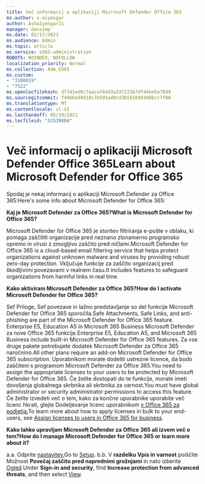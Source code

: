 ```yaml
---
title: Več informacij o aplikaciji Microsoft Defender Office 365
ms.author: v-aiyengar
author: AshaIyengar21
manager: dansimp
ms.date: 02/17/2021
ms.audience: Admin
ms.topic: article
ms.service: o365-administration
ROBOTS: NOINDEX, NOFOLLOW
localization_priority: Normal
ms.collection: Adm_O365
ms.custom:
- "3100019"
- "7522"
ms.openlocfilehash: df341ed0c7aacaf84d3a33f223b7df44be5a78d9
ms.sourcegitcommit: f4866e94918c7b591ad0cd3b58169d340bcc7f00
ms.translationtype: MT
ms.contentlocale: sl-SI
ms.lasthandoff: 05/19/2021
ms.locfileid: "52539804"
---
```

# <a name="learn-about-microsoft-defender-for-office-365"></a><span data-ttu-id="fc7c4-102">Več informacij o aplikaciji Microsoft Defender Office 365</span><span class="sxs-lookup"><span data-stu-id="fc7c4-102">Learn about Microsoft Defender for Office 365</span></span>

<span data-ttu-id="fc7c4-103">Spodaj je nekaj informacij o aplikaciji Microsoft Defender za Office 365:</span><span class="sxs-lookup"><span data-stu-id="fc7c4-103">Here's some info about Microsoft Defender for Office 365:</span></span>

<span data-ttu-id="fc7c4-104">**Kaj je Microsoft Defender za Office 365?**</span><span class="sxs-lookup"><span data-stu-id="fc7c4-104">**What is Microsoft Defender for Office 365?**</span></span>

<span data-ttu-id="fc7c4-105">Microsoft Defender for Office 365 je storitev filtriranja e-pošte v oblaku, ki pomaga zaščititi organizacije pred neznano zlonamerno programsko opremo in virusi z zmogljivo zaščito pred ničlami.</span><span class="sxs-lookup"><span data-stu-id="fc7c4-105">Microsoft Defender for Office 365 is a cloud-based email filtering service that helps protect organizations against unknown malware and viruses by providing robust zero-day protection.</span></span> <span data-ttu-id="fc7c4-106">Vključuje funkcije za zaščito organizacij pred škodljivimi povezavami v realnem času.</span><span class="sxs-lookup"><span data-stu-id="fc7c4-106">It includes features to safeguard organizations from harmful links in real time.</span></span>

<span data-ttu-id="fc7c4-107">**Kako aktiviram Microsoft Defender za Office 365?**</span><span class="sxs-lookup"><span data-stu-id="fc7c4-107">**How do I activate Microsoft Defender for Office 365?**</span></span>

<span data-ttu-id="fc7c4-108">Sef Priloge, Sef povezave in lažno predstavljanje so del funkcije Microsoft Defender for Office 365 sporočila.</span><span class="sxs-lookup"><span data-stu-id="fc7c4-108">Safe Attachments, Safe Links, and anti-phishing are part of the Microsoft Defender for Office 365 feature.</span></span> <span data-ttu-id="fc7c4-109">Enterprise E5, Education A5 in Microsoft 365 Business Microsoft Defender za nove Office 365 funkcije.</span><span class="sxs-lookup"><span data-stu-id="fc7c4-109">Enterprise E5, Education A5, and Microsoft 365 Business include built-in Microsoft Defender for Office 365 features.</span></span> <span data-ttu-id="fc7c4-110">Za vse druge pakete potrebujete dodatek Microsoft Defender za Office 365 naročnino.</span><span class="sxs-lookup"><span data-stu-id="fc7c4-110">All other plans require an add-on Microsoft Defender for Office 365 subscription.</span></span> <span data-ttu-id="fc7c4-111">Uporabnikom morate dodeliti ustrezne licence, da bodo zaščiteni s programom Microsoft Defender za Office 365.</span><span class="sxs-lookup"><span data-stu-id="fc7c4-111">You need to assign the appropriate licenses to your users to be protected by Microsoft Defender for Office 365.</span></span> <span data-ttu-id="fc7c4-112">Če želite dostopati do te funkcije, morate imeti dovoljenja globalnega skrbnika ali skrbnika za varnost.</span><span class="sxs-lookup"><span data-stu-id="fc7c4-112">You must have global administrator or security administrator permissions to access this feature.</span></span> <span data-ttu-id="fc7c4-113">Če želite izvedeti več o tem, kako za končne uporabnike uporabite več licenc hkrati, glejte Dodeljevanje licenc uporabnikom [v Office 365 za podjetja.](https://go.microsoft.com/fwlink/?linkid=2093435)</span><span class="sxs-lookup"><span data-stu-id="fc7c4-113">To learn more about how to apply licenses in bulk to your end-users, see [Assign licenses to users in Office 365 for business](https://go.microsoft.com/fwlink/?linkid=2093435).</span></span>

<span data-ttu-id="fc7c4-114">**Kako lahko upravljam Microsoft Defender za Office 365 ali izvem več o tem?**</span><span class="sxs-lookup"><span data-stu-id="fc7c4-114">**How do I manage Microsoft Defender for Office 365 or learn more about it?**</span></span>

<span data-ttu-id="fc7c4-115">a.</span><span class="sxs-lookup"><span data-stu-id="fc7c4-115">a.</span></span> <span data-ttu-id="fc7c4-116">Odprite [nastavitev.](https://go.microsoft.com/fwlink/p/?linkid=2075721)</span><span class="sxs-lookup"><span data-stu-id="fc7c4-116">Go to [Setup](https://go.microsoft.com/fwlink/p/?linkid=2075721).</span></span>
<span data-ttu-id="fc7c4-117">b.</span><span class="sxs-lookup"><span data-stu-id="fc7c4-117">b.</span></span> <span data-ttu-id="fc7c4-118">V **razdelku Vpis in varnost** poiščite Možnost **Povečaj zaščito pred naprednimi grožnjami** in nato izberite [Ogled](https://go.microsoft.com/fwlink/?linkid=2109302).</span><span class="sxs-lookup"><span data-stu-id="fc7c4-118">Under **Sign-in and security**, find **Increase protection from advanced threats**, and then select [View](https://go.microsoft.com/fwlink/?linkid=2109302).</span></span>
